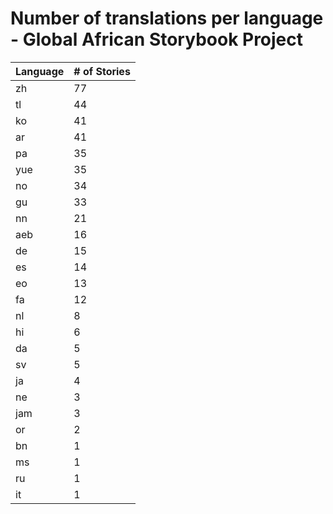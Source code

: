 # Number of translations per language - Global African Storybook Project

Language | # of Stories
-------- | ------------
zh | 77
tl | 44
ko | 41
ar | 41
pa | 35
yue | 35
no | 34
gu | 33
nn | 21
aeb | 16
de | 15
es | 14
eo | 13
fa | 12
nl | 8
hi | 6
da | 5
sv | 5
ja | 4
ne | 3
jam | 3
or | 2
bn | 1
ms | 1
ru | 1
it | 1
